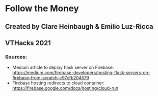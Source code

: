 # Follow the Money

## Created by Clare Heinbaugh & Emilio Luz-Ricca
## VTHacks 2021

### Sources:
- Medium article to deploy flask server on Firebase: https://medium.com/firebase-developers/hosting-flask-servers-on-firebase-from-scratch-c97cfb204579
- Firebase hosting redirects to cloud container: https://firebase.google.com/docs/hosting/cloud-run
